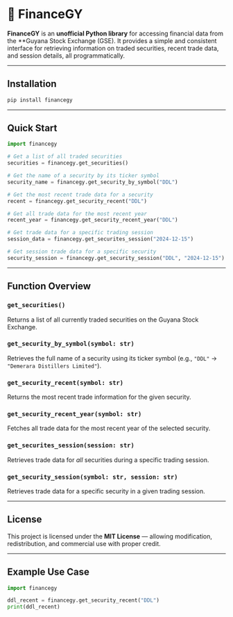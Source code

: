 # 🏦 FinanceGY

**FinanceGY** is an **unofficial Python library** for accessing financial data from the \*\*Guyana Stock Exchange (GSE). It provides a simple and consistent interface for retrieving information on traded securities, recent trade data, and session details, all programmatically.

---

## Installation

```bash
pip install financegy
```

---

## Quick Start

```python
import financegy

# Get a list of all traded securities
securities = financegy.get_securities()

# Get the name of a security by its ticker symbol
security_name = financegy.get_security_by_symbol("DDL")

# Get the most recent trade data for a security
recent = financegy.get_security_recent("DDL")

# Get all trade data for the most recent year
recent_year = financegy.get_security_recent_year("DDL")

# Get trade data for a specific trading session
session_data = financegy.get_securites_session("2024-12-15")

# Get session trade data for a specific security
security_session = financegy.get_security_session("DDL", "2024-12-15")
```

---

## Function Overview

### `get_securities()`

Returns a list of all currently traded securities on the Guyana Stock Exchange.

### `get_security_by_symbol(symbol: str)`

Retrieves the full name of a security using its ticker symbol (e.g., `"DDL"` → `"Demerara Distillers Limited"`).

### `get_security_recent(symbol: str)`

Returns the most recent trade information for the given security.

### `get_security_recent_year(symbol: str)`

Fetches all trade data for the most recent year of the selected security.

### `get_securites_session(session: str)`

Retrieves trade data for _all_ securities during a specific trading session.

### `get_security_session(symbol: str, session: str)`

Retrieves trade data for a specific security in a given trading session.

---

## License

This project is licensed under the **MIT License** — allowing modification, redistribution, and commercial use with proper credit.

---

## Example Use Case

```python
import financegy

ddl_recent = financegy.get_security_recent("DDL")
print(ddl_recent)
```

